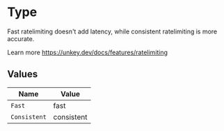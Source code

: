# Type

Fast ratelimiting doesn't add latency, while consistent ratelimiting is more accurate.

Learn more
<https://unkey.dev/docs/features/ratelimiting>


## Values

| Name         | Value        |
| ------------ | ------------ |
| `Fast`       | fast         |
| `Consistent` | consistent   |
